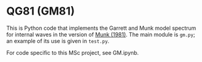 # QG81 (GM81)
This is Python code that implements the Garrett and Munk model spectrum for internal waves in the version of [Munk (1981)](http://ocw.mit.edu/resources/res-12-000-evolution-of-physical-oceanography-spring-2007/part-2/wunsch_chapter9.pdf). The main module is `gm.py`; an example of its use is given in `test.py`.

For code specific to this MSc project, see GM.ipynb.
